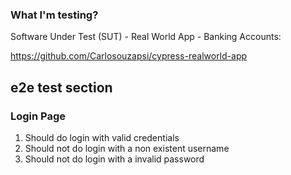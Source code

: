 ### What I'm testing?

Software Under Test (SUT) - Real World App - Banking Accounts:

https://github.com/Carlosouzapsi/cypress-realworld-app

## e2e test section

### Login Page

1. Should do login with valid credentials
2. Should not do login with a non existent username
3. Should not do login with a invalid password
